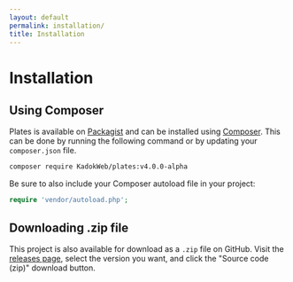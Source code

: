 ```yaml
---
layout: default
permalink: installation/
title: Installation
---
```


# Installation

## Using Composer

Plates is available on [Packagist](https://packagist.org/packages/KadokWeb/plates) and can be installed using [Composer](https://getcomposer.org/). This can be done by running the following command or by updating your `composer.json` file.

```bash
composer require KadokWeb/plates:v4.0.0-alpha
```

Be sure to also include your Composer autoload file in your project:

```php
require 'vendor/autoload.php';
```

## Downloading .zip file

This project is also available for download as a `.zip` file on GitHub. Visit the [releases page](https://github.com/kadokweb/plates/releases), select the version you want, and click the "Source code (zip)" download button.
